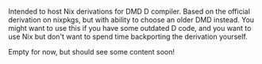 Intended to host Nix derivations for DMD D compiler. Based on the official
derivation on nixpkgs, but with ability to choose an older DMD instead. You
might want to use this if you have some outdated D code, and you want to use Nix
but don't want to spend time backporting the derivation yourself.

Empty for now, but should see some content soon!

